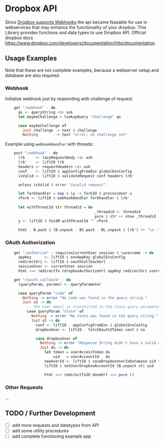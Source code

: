 # Dropbox API          

Since [Dropbox supports Webhooks](https://dropbox.tech/developers/announcing-dropbox-webhooks) the api became feasable for use in webservices that may enhance the functionality of your dropbox. This Library provides functions and data types to use Dropbox API. Official dropbox docs <https://www.dropbox.com/developers/documentation/http/documentation>.


## Usage Examples

Note that these are not complete examples, because a webserver setup and database are also required.


### Webhook

Initialize webhook just by responding with challenge of request.

```haskell
	get "/webhook" - do
	  qs <- queryString <$> ask
	  let maybeChallenge = lookupQuery "challenge" qs

	  case maybeChallenge of
	    Just challenge -> text $ challenge
	    Nothing        -> text "error: no challenge set"
```

Example using `webhookHandler` with threads:

```haskell
    post "/webhook" - do
      lrb     <- lazyRequestBody <$> ask
      lrb'    <- liftIO lrb
      headers <- requestHeaders <$> ask
      conf    <- liftIO $ appConfigFromEnv globalEnvConfig
      isValid <- liftIO $ validateRequest conf headers lrb'

      unless isValid $ error "invalid request"

      let forkhandler = map $ \u -> forkIO $ processUser u
      rFork <- liftIO $ webhookHandler forkhandler $ lrb'
	  
      let withThreatId str threadid = do
                                         _threadid <- threadid
                                         pure $ str ++ show _threadid
      y <- liftIO $ foldM withThreatId "" rFork
	  
      html . B.pack $ (B.unpack . BS.pack . BL.unpack $ lrb') ++ "\n--\n" ++ y
```


### OAuth Authorization

```haskell
    get "/authorize" - requiresCurrentUser session $ \username -> do
      appKey      <- liftIO $ envAppKey globalEnvConfig
      redirectUri <- liftIO $ oauthCallbackUrl
      sessionUser <- currentUser session
      html <=< redirectTo (dropboxAuthorizeUrl appKey redirectUri username) <<= pure ()
```

```haskell
    get "/oauth_callback" - do
      (queryParam, params) <- queryParameter

      case queryParam "code" of
        Nothing -> error "No Code was found in the query string."
        Just co -> do
          -- The user email is transmitted in the state query parameter.
          case queryParam "state" of
            Nothing -> error "No State was found in the query string."
            Just st -> do
              conf <- liftIO . appConfigFromEnv $ globalEnvConfig
              dropboxUser <- liftIO . fetchOauth2Token conf $ co

              case dropboxUser of
                Nothing -> error "Response String didn't have a valid user."
                Just du -> do
                  let token = userAccessToken du
                      uid   = userAccountId   du
                  newUserId <- liftIO $ saveDropboxUserInDatabase uid token
                  liftIO $ setUserDropboxAccountId (B.unpack st) uid

                  html <=< redirectToIO doneUrl <<= pure ()
```


### Other Requests

...


## TODO / Further Development

- [ ] add more requests and datatypes from API
- [ ] add some utility procedures
- [ ] add complete functioning example app
